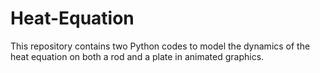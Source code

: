 # Heat-Equation
This repository contains two Python codes to model the dynamics of the heat equation on both a rod and a plate in animated graphics.
